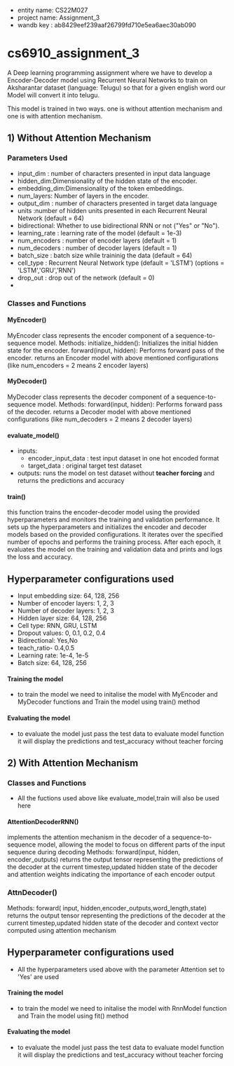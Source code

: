 * entity name: CS22M027
* project name: Assignment_3
* wandb key : ab8429eef239aaf26799fd710e5ea6aec30ab090
# cs6910_assignment_3

A Deep learning programming assignment where we have to develop a Encoder-Decoder model using Recurrent Neural Networks to train on Aksharantar  dataset (language: Telugu) so that for a given english word our Model will convert it into telugu.

This model is trained in two ways. one is without attention mechanism and one is with attention mechanism.

## 1) Without Attention Mechanism

### Parameters Used
- input_dim : number of characters presented in input data language
- hidden_dim:Dimensionality of the hidden state of the encoder.
- embedding_dim:Dimensionality of the token embeddings.
- num_layers: Number of layers in the encoder.
- output_dim : number of characters presented in target data language
- units :number of hidden units presented in each Recurrent Neural Network (default = 64)
- bidirectional: Whether to use bidirectional RNN or not ("Yes" or "No").
- learning_rate : learning rate of the model (default = 1e-3)
- num_encoders : number of encoder layers (default = 1)
- num_decoders : number of decoder layers (default = 1)
- batch_size : batch size while traininig the data (default = 64)
- cell_type : Recurrent Neural Network type  (default = 'LSTM') (options = 'LSTM','GRU','RNN')
- drop_out : drop out of the network (default = 0)
- 
### Classes and Functions 
#### MyEncoder()
MyEncoder class represents the encoder component of a sequence-to-sequence model.
Methods:
        initialize_hidden(): Initializes the initial hidden state for the encoder.
        forward(input, hidden): Performs forward pass of the encoder.
returns an Encoder model with above mentioned configurations (like num_encoders = 2  means 2 encoder layers)

#### MyDecoder()
MyDecoder class represents the decoder component of a sequence-to-sequence model.
Methods:
        forward(input, hidden): Performs forward pass of the decoder.
returns a Decoder model with above mentioned configurations (like num_decoders = 2  means 2 decoder layers)

#### evaluate_model()
 - inputs: 
    - encoder_input_data : test input dataset in one hot encoded format
    - target_data : original target test dataset
 - outputs:
  runs the model on test dataset without **teacher forcing** and returns the predictions and accuracy

#### train()
this function trains the encoder-decoder model using the provided hyperparameters and monitors the training and validation performance.
It sets up the hyperparameters and initializes the encoder and decoder models based on the provided configurations.
It iterates over the specified number of epochs and performs the training process.
After each epoch, it evaluates the model on the training and validation data and prints and logs the loss and accuracy.

## Hyperparameter configurations used
- Input embedding size: 64, 128, 256
- Number of encoder layers: 1, 2, 3 
- Number of decoder layers: 1, 2, 3 
- Hidden layer size: 64, 128, 256
- Cell type: RNN, GRU, LSTM
- Dropout values: 0, 0.1, 0.2, 0.4
- Bidirectional: Yes,No
- teach_ratio- 0.4,0.5
- Learning rate: 1e-4, 1e-5
- Batch size: 64, 128, 256

#### Training the model
 - to train the model we need to initalise the model with MyEncoder and MyDecoder functions and Train the model using train() method
 
#### Evaluating the model
 - to evaluate the model just pass the test data to evaluate model function it will display the predictions and test_accuracy without teacher forcing


## 2) With Attention Mechanism

### Classes and Functions 
- All the fuctions used above like evaluate_model,train will also be used here
#### AttentionDecoderRNN()
implements the attention mechanism in the decoder of a sequence-to-sequence model, allowing the model to focus on different parts of the input sequence during decoding
Methods:
        forward(input, hidden, encoder_outputs)
returns the output tensor representing the predictions of the decoder at the current timestep,updated hidden state of the decoder and attention weights indicating the importance of each encoder output 

### AttnDecoder()
Methods:
        forward( input, hidden,encoder_outputs,word_length,state)
returns the output tensor representing the predictions of the decoder at the current timestep,updated hidden state of the decoder and context vector computed using attention mechanism

## Hyperparameter configurations used
- All the hyperparameters used above with the parameter Attention set to 'Yes' are used

#### Training the model
 - to train the model we need to initalise the model with RnnModel function and Train the model using fit() method
 
#### Evaluating the model
 - to evaluate the model just pass the test data to evaluate model function it will display the predictions and test_accuracy without teacher forcing

